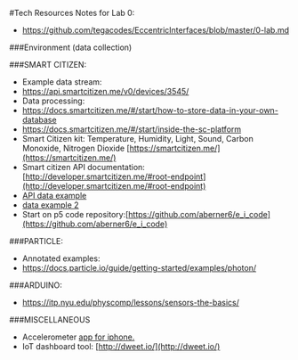 #Tech Resources
Notes for Lab 0:
* https://github.com/tegacodes/EccentricInterfaces/blob/master/0-lab.md

###Environment (data collection)

###SMART CITIZEN:
* Example data stream:
* https://api.smartcitizen.me/v0/devices/3545/
* Data processing:
* https://docs.smartcitizen.me/#/start/how-to-store-data-in-your-own-database
* https://docs.smartcitizen.me/#/start/inside-the-sc-platform
* Smart Citizen kit: Temperature, Humidity, Light, Sound, Carbon Monoxide, Nitrogen Dioxide [https://smartcitizen.me/](https://smartcitizen.me/)
* Smart citizen API documentation: [http://developer.smartcitizen.me/#root-endpoint](http://developer.smartcitizen.me/#root-endpoint)
* [API data example](https://api.smartcitizen.me/v0/devices/3545/readings?sensor_id=7&rollup=1m&from=2016-07-17&to=2016-07-20)
* [data example 2](https://api.smartcitizen.me/v0/devices/3545/readings?sensor_id=15&rollup=4h&function=max&from=2016-07-17&to=2016-07-20)
* Start on p5 code repository:[https://github.com/aberner6/e_i_code](https://github.com/aberner6/e_i_code)

###PARTICLE:
* Annotated examples:
* https://docs.particle.io/guide/getting-started/examples/photon/

###ARDUINO:
* https://itp.nyu.edu/physcomp/lessons/sensors-the-basics/

###MISCELLANEOUS
* Accelerometer [app for iphone.](http://www.bitshapesoftware.com/instruments/gyrosc/)
* IoT dashboard tool: [http://dweet.io/](http://dweet.io/)
